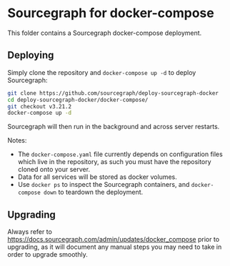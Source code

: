 # Sourcegraph for docker-compose

This folder contains a Sourcegraph docker-compose deployment.

## Deploying

Simply clone the repository and `docker-compose up -d` to deploy Sourcegraph:

```sh
git clone https://github.com/sourcegraph/deploy-sourcegraph-docker
cd deploy-sourcegraph-docker/docker-compose/
git checkout v3.21.2
docker-compose up -d
```

Sourcegraph will then run in the background and across server restarts.

Notes:

- The `docker-compose.yaml` file currently depends on configuration files which live in the repository, as such you must have the repository cloned onto your server.
- Data for all services will be stored as docker volumes.
- Use `docker ps` to inspect the Sourcegraph containers, and `docker-compose down` to teardown the deployment.

## Upgrading

Always refer to https://docs.sourcegraph.com/admin/updates/docker_compose prior to upgrading, as it will document any manual steps you may need to take in order to upgrade smoothly.

